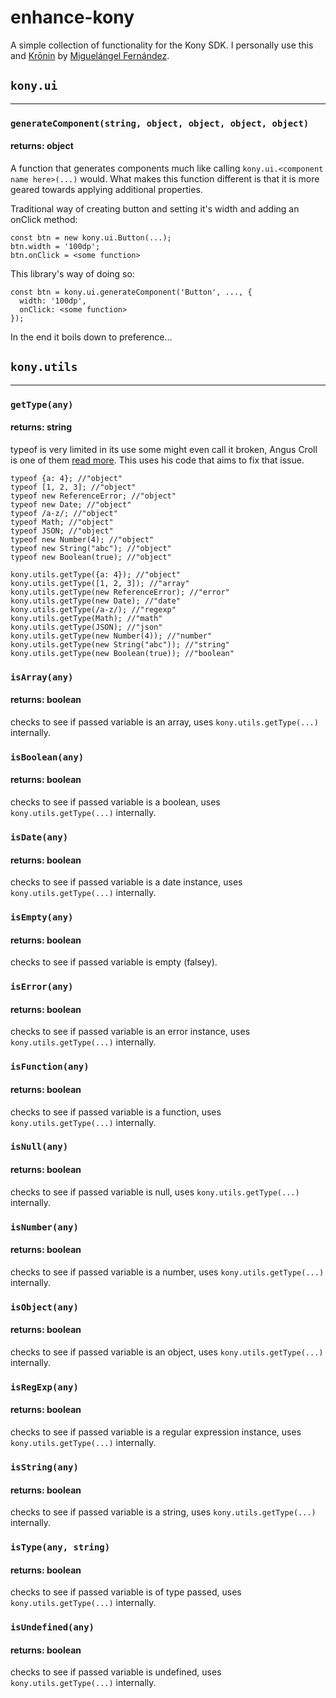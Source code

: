 # enhance-kony
A simple collection of functionality for the Kony SDK. I personally use this and [Krōnin](https://github.com/mig82/kronin) by [Miguelángel Fernández](https://github.com/mig82).

## ```kony.ui```
---
### ```generateComponent(string, object, object, object, object)```
#### returns: object
A function that generates components much like calling ```kony.ui.<component name here>(...)``` would.
What makes this function different is that it is more geared towards applying additional properties.

Traditional way of creating button and setting it's width and adding an onClick method:
```
const btn = new kony.ui.Button(...);
btn.width = '100dp';
btn.onClick = <some function>
```
This library's way of doing so:
```
const btn = kony.ui.generateComponent('Button', ..., {
  width: '100dp',
  onClick: <some function>
});
```
In the end it boils down to preference...

## ```kony.utils```
---
### ```getType(any)```
#### returns: string
typeof is very limited in its use some might even call it broken, Angus Croll is one of them [read more](https://javascriptweblog.wordpress.com/2011/08/08/fixing-the-javascript-typeof-operator/). This uses his code that aims to fix that issue.
```
typeof {a: 4}; //"object"
typeof [1, 2, 3]; //"object"
typeof new ReferenceError; //"object"
typeof new Date; //"object"
typeof /a-z/; //"object"
typeof Math; //"object"
typeof JSON; //"object"
typeof new Number(4); //"object"
typeof new String("abc"); //"object"
typeof new Boolean(true); //"object"

kony.utils.getType({a: 4}); //"object"
kony.utils.getType([1, 2, 3]); //"array"
kony.utils.getType(new ReferenceError); //"error"
kony.utils.getType(new Date); //"date"
kony.utils.getType(/a-z/); //"regexp"
kony.utils.getType(Math); //"math"
kony.utils.getType(JSON); //"json"
kony.utils.getType(new Number(4)); //"number"
kony.utils.getType(new String("abc")); //"string"
kony.utils.getType(new Boolean(true)); //"boolean"
```

### ```isArray(any)```
#### returns: boolean
checks to see if passed variable is an array, uses ```kony.utils.getType(...)``` internally.

### ```isBoolean(any)```
#### returns: boolean
checks to see if passed variable is a boolean, uses ```kony.utils.getType(...)``` internally.

### ```isDate(any)```
#### returns: boolean
checks to see if passed variable is a date instance, uses ```kony.utils.getType(...)``` internally.

### ```isEmpty(any)```
#### returns: boolean
checks to see if passed variable is empty (falsey).

### ```isError(any)```
#### returns: boolean
checks to see if passed variable is an error instance, uses ```kony.utils.getType(...)``` internally.

### ```isFunction(any)```
#### returns: boolean
checks to see if passed variable is a function, uses ```kony.utils.getType(...)``` internally.

### ```isNull(any)```
#### returns: boolean
checks to see if passed variable is null, uses ```kony.utils.getType(...)``` internally.

### ```isNumber(any)```
#### returns: boolean
checks to see if passed variable is a number, uses ```kony.utils.getType(...)``` internally.

### ```isObject(any)```
#### returns: boolean
checks to see if passed variable is an object, uses ```kony.utils.getType(...)``` internally.

### ```isRegExp(any)```
#### returns: boolean
checks to see if passed variable is a regular expression instance, uses ```kony.utils.getType(...)``` internally.

### ```isString(any)```
#### returns: boolean
checks to see if passed variable is a string, uses ```kony.utils.getType(...)``` internally.

### ```isType(any, string)```
#### returns: boolean
checks to see if passed variable is of type passed, uses ```kony.utils.getType(...)``` internally.

### ```isUndefined(any)```
#### returns: boolean
checks to see if passed variable is undefined, uses ```kony.utils.getType(...)``` internally.

